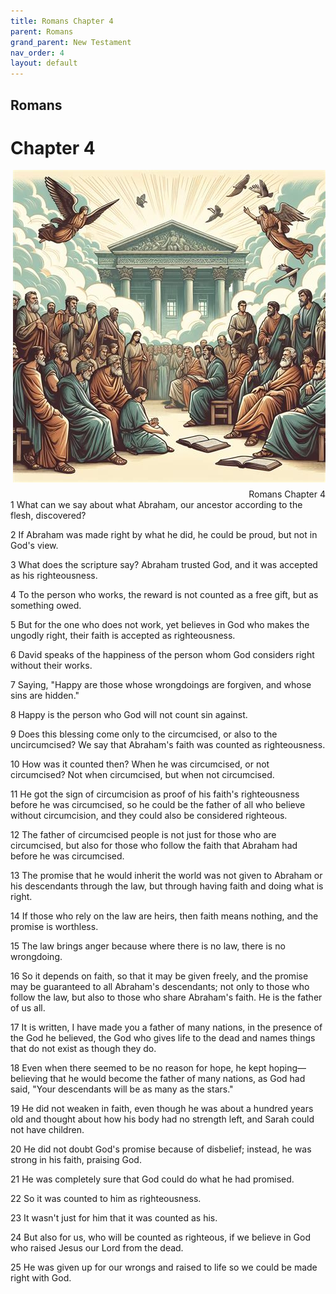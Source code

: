 ```yaml
---
title: Romans Chapter 4
parent: Romans
grand_parent: New Testament
nav_order: 4
layout: default
---
```


## Romans

# Chapter 4

<div style="clear: both; text-align: right;">
    <img src="/assets/Image/Romans/500/4.jpg" alt="Romans Chapter 4" class="chapter-image" style="max-width: 100%; height: auto; float: right; margin: 0 0 10px 10px; padding-left: 10%;">
    <figcaption style="font-size: 14px;">Romans Chapter 4</figcaption>
</div>
1 What can we say about what Abraham, our ancestor according to the flesh, discovered?

2 If Abraham was made right by what he did, he could be proud, but not in God's view.

3 What does the scripture say? Abraham trusted God, and it was accepted as his righteousness.

4 To the person who works, the reward is not counted as a free gift, but as something owed.

5 But for the one who does not work, yet believes in God who makes the ungodly right, their faith is accepted as righteousness.

6 David speaks of the happiness of the person whom God considers right without their works.

7 Saying, "Happy are those whose wrongdoings are forgiven, and whose sins are hidden."

8 Happy is the person who God will not count sin against.

9 Does this blessing come only to the circumcised, or also to the uncircumcised? We say that Abraham's faith was counted as righteousness.

10 How was it counted then? When he was circumcised, or not circumcised? Not when circumcised, but when not circumcised.

11 He got the sign of circumcision as proof of his faith's righteousness before he was circumcised, so he could be the father of all who believe without circumcision, and they could also be considered righteous.

12 The father of circumcised people is not just for those who are circumcised, but also for those who follow the faith that Abraham had before he was circumcised.

13 The promise that he would inherit the world was not given to Abraham or his descendants through the law, but through having faith and doing what is right.

14 If those who rely on the law are heirs, then faith means nothing, and the promise is worthless.

15 The law brings anger because where there is no law, there is no wrongdoing.

16 So it depends on faith, so that it may be given freely, and the promise may be guaranteed to all Abraham's descendants; not only to those who follow the law, but also to those who share Abraham's faith. He is the father of us all.

17 It is written, I have made you a father of many nations, in the presence of the God he believed, the God who gives life to the dead and names things that do not exist as though they do.

18 Even when there seemed to be no reason for hope, he kept hoping—believing that he would become the father of many nations, as God had said, "Your descendants will be as many as the stars."

19 He did not weaken in faith, even though he was about a hundred years old and thought about how his body had no strength left, and Sarah could not have children.

20 He did not doubt God's promise because of disbelief; instead, he was strong in his faith, praising God.

21 He was completely sure that God could do what he had promised.

22 So it was counted to him as righteousness.

23 It wasn't just for him that it was counted as his.

24 But also for us, who will be counted as righteous, if we believe in God who raised Jesus our Lord from the dead.

25 He was given up for our wrongs and raised to life so we could be made right with God.


